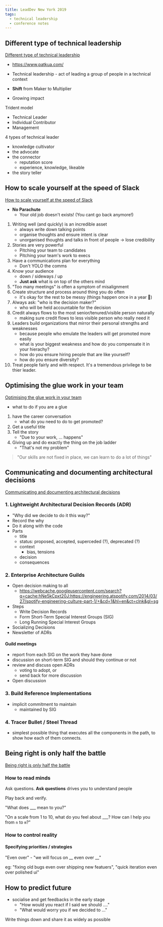 ```yaml
---
title: LeadDev New York 2019
tags:
  - technical leadership
  - conference notes
---
```


## Different type of technical leadership

[Different type of technical leadership](https://leaddev.com/exploring-different-types-technical-leadership)

- https://www.patkua.com/

- Technical leadership - act of leading a group of people in a technical context

- **Shift** from Maker to Multiplier
- Growing impact

Trident model
- Technical Leader
- Individual Contributor
- Management

4 types of technical leader

- knowledge cultivator
- the advocate
- the connector
  - reputation score
  - experience, knowledge, likeable
- the story teller

## How to scale yourself at the speed of Slack

[How to scale yourself at the speed of Slack](https://leaddev.com/how-scale-yourself-speed-slack)

- **No Parachute**
  - Your old job doesn't exists! (You cant go back anymore!)
1. Writing well (and quickly) is an incredible asset
   - always write down talking points
   - organise thoughts and ensure intent is clear
   - unorganised thoughts and talks in front of people -> lose credibility
2. Stories are very powerful
   - Pitching your team to candidates
   - Pitching your team's work to execs
3. Have a communications plan for everything
   - Don't YOLO the comms
4. Know your audience
   - down / sideways / up
   - **Just ask** what is on top of the others mind
5. "Too many meetings" is often a symptom of misalignment
6. Create structure and process around thing you do often
   - it's okay for the rest to be messy (things happen once in a year 🙈)
7. Always ask: "who is the decision maker?"
   - who will be held accountable for the decision
8. Credit always flows to the most senior/tenured/visible person naturally
   - making sure credit flows to less visible person who really need it
9. Leaders build organizations that mirror their personal strengths and weaknesses
    - because people who emulate the leaders will get promoted more easily
    - what is your biggest weakness and how do you compensate it in your hierachy?
    - how do you ensure hiring people that are like yourself?
    - how do you ensure diversity?
10. Treat people fairly and with respect. It's a tremendous privilege to be thier leader.


## Optimising the glue work in your team

[Optimising the glue work in your team](https://leaddev.com/optimizing-glue-work-your-team)
- what to do if you are a glue
1. have the career conversation
   - what do you need to do to get promoted?
2. Get a useful title
3. Tell the story
   - "Due to your work, ... happens"
4. Giving up and do exactly the thing on the job ladder
   - "That's not my problem"

> "Our skills are not fixed in place, we can learn to do a lot of things"

## Communicating and documenting architectural decisions

[Communicating and documenting architectural decisions](https://leaddev.com/documenting-and-communicating-architectural-decisions)

### 1. Lightweight Architectural Decision Records (ADR)
- "Why did we decide to do it this way?"
- Record the why
- Do it along with the code
- Parts
  - title
  - status: proposed, accepted, superceded (?), deprecated (?)
  - context
    - bias, tensions
  - decision
  - consequences

### 2. Enterprise Architecture Guilds
- Open decision making to all
  - https://webcache.googleusercontent.com/search?q=cache:hNe5kCpxt20J:https://engineering.atspotify.com/2014/03/27/spotify-engineering-culture-part-1/+&cd=1&hl=en&ct=clnk&gl=sg
- Steps
  - Write Decision Records
  - Form Short-Term Special Interest Groups (SIG)
  - Long Running Special Interest Groups
- Socializing Decisions
- Newsletter of ADRs

#### Guild meetings
- report from each SIG on the work they have done
- discussion on short-term SIG and should they continue or not
- review and discuss open ADRs
  - voting to adopt, or
  - send back for more discussion
- Open discussion

### 3. Build Reference Implementations

- implicit commitment to maintain
   - maintained by SIG

### 4. Tracer Bullet / Steel Thread

- simplest possible thing that executes all the components in the path, to show how each of them connects.

## Being right is only half the battle

[Being right is only half the battle](https://leaddev.com/being-right-only-half-battle-how-optimize-your-interpersonal-connections)

### How to read minds

Ask questions. **Ask questions** drives you to understand people

Play back and verify.

"What does ___ mean to you?"

"On a scale from 1 to 10, what do you feel about ___? How can I help you from `n` to `m`?"

### How to control reality

#### Specifying priorities / strategies

"Even over" - "we will focus on __ even over __"

eg: "fixing old bugs even over shipping new featuers", "quick iteration even over polished ui"

## How to predict future

- socialise and get feedbacks in the early stage
  - "How would you react if I said we should ...."
  - "What would worry you if we decided to ..."

Write things down and share it as widely as possible
